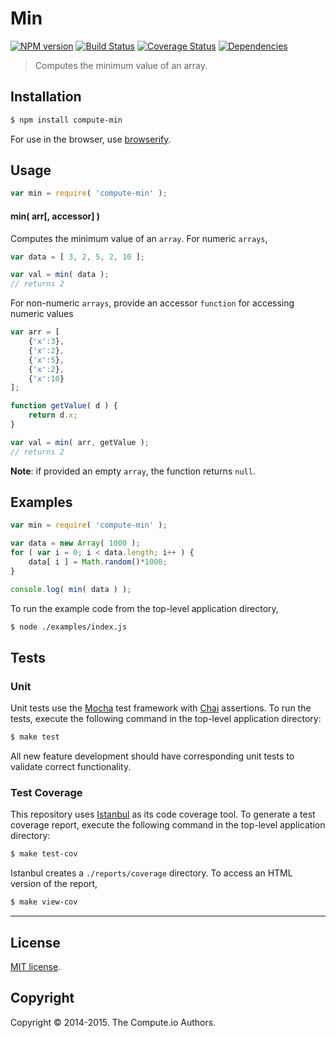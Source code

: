 Min
===
[![NPM version][npm-image]][npm-url] [![Build Status][travis-image]][travis-url] [![Coverage Status][coveralls-image]][coveralls-url] [![Dependencies][dependencies-image]][dependencies-url]

> Computes the minimum value of an array.


## Installation

``` bash
$ npm install compute-min
```

For use in the browser, use [browserify](https://github.com/substack/node-browserify).


## Usage

``` javascript
var min = require( 'compute-min' );
```

#### min( arr[, accessor] )

Computes the minimum value of an `array`. For numeric `arrays`,

``` javascript
var data = [ 3, 2, 5, 2, 10 ];

var val = min( data );
// returns 2
```

For non-numeric `arrays`, provide an accessor `function` for accessing numeric values

``` javascript
var arr = [
	{'x':3},
	{'x':2},
	{'x':5},
	{'x':2},
	{'x':10}
];

function getValue( d ) {
	return d.x;
}

var val = min( arr, getValue );
// returns 2
```

__Note__: if provided an empty `array`, the function returns `null`.


## Examples

``` javascript
var min = require( 'compute-min' );

var data = new Array( 1000 );
for ( var i = 0; i < data.length; i++ ) {
	data[ i ] = Math.random()*1000;
}

console.log( min( data ) );
```

To run the example code from the top-level application directory,

``` bash
$ node ./examples/index.js
```


## Tests

### Unit

Unit tests use the [Mocha](http://mochajs.org) test framework with [Chai](http://chaijs.com) assertions. To run the tests, execute the following command in the top-level application directory:

``` bash
$ make test
```

All new feature development should have corresponding unit tests to validate correct functionality.


### Test Coverage

This repository uses [Istanbul](https://github.com/gotwarlost/istanbul) as its code coverage tool. To generate a test coverage report, execute the following command in the top-level application directory:

``` bash
$ make test-cov
```

Istanbul creates a `./reports/coverage` directory. To access an HTML version of the report,

``` bash
$ make view-cov
```


---
## License

[MIT license](http://opensource.org/licenses/MIT). 


## Copyright

Copyright &copy; 2014-2015. The Compute.io Authors.


[npm-image]: http://img.shields.io/npm/v/compute-min.svg
[npm-url]: https://npmjs.org/package/compute-min

[travis-image]: http://img.shields.io/travis/compute-io/min/master.svg
[travis-url]: https://travis-ci.org/compute-io/min

[coveralls-image]: https://img.shields.io/coveralls/compute-io/min/master.svg
[coveralls-url]: https://coveralls.io/r/compute-io/min?branch=master

[dependencies-image]: http://img.shields.io/david/compute-io/min.svg
[dependencies-url]: https://david-dm.org/compute-io/min

[dev-dependencies-image]: http://img.shields.io/david/dev/compute-io/min.svg
[dev-dependencies-url]: https://david-dm.org/dev/compute-io/min

[github-issues-image]: http://img.shields.io/github/issues/compute-io/min.svg
[github-issues-url]: https://github.com/compute-io/min/issues
